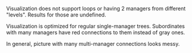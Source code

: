 Visualization does not support loops or having 2 managers from different "levels". Results for those are undefined.

Visualization is optimized for regular single-manager trees. Subordinates with many managers have red connections to them instead of gray ones.

In general, picture with many multi-manager connections looks messy.
